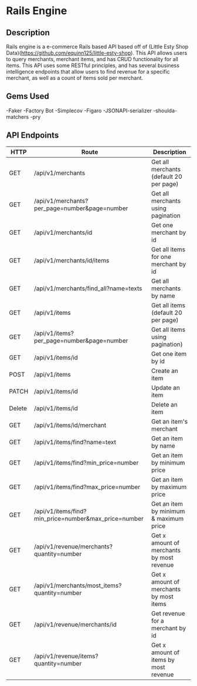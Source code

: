 # Rails Engine

## Description
Rails engine is a e-commerce Rails based API based off of (Little Esty Shop Data)(https://github.com/equinn125/little-esty-shop). This API allows users to query merchants, merchant items, and has CRUD functionality for all items. This API uses some RESTful principles, and has several business intelligence endpoints that allow users to find revenue for a specific merchant, as well as a count of items sold per merchant.

## Gems Used
-Faker
-Factory Bot
-Simplecov 
-Figaro 
-JSONAPI-serializer 
-shoulda-matchers 
-pry


## API Endpoints
|HTTP |Route| Description|
| ----| ------------------|------------|
| GET | /api/v1/merchants | Get all merchants (default 20 per page)|
| GET | /api/v1/merchants?per_page=number&page=number| Get all merchants using pagination|
| GET | /api/v1/merchants/id| Get one merchant by id|
| GET | /api/v1/merchants/id/items|Get all items for one merchant by id|
| GET | /api/v1/merchants/find_all?name=texts|Get all merchants by name|
| GET | /api/v1/items|Get all items (default 20 per page)|
| GET | /api/v1/items?per_page=number&page=number|Get all items using pagination)|
| GET | /api/v1/items/id|Get one item by id|
| POST | /api/v1/items|Create an item|
| PATCH | /api/v1/items/id|Update an item|
| Delete | /api/v1/items/id|Delete an item|
| GET | /api/v1/items/id/merchant|Get an item's merchant|
| GET | /api/v1/items/find?name=text|Get an item by name|
| GET | /api/v1/items/find?min_price=number|Get an item by minimum price|
| GET | /api/v1/items/find?max_price=number|Get an item by maximum price|
| GET | /api/v1/items/find?min_price=number&max_price=number|Get an item by minimum & maximum price|
| GET | /api/v1/revenue/merchants?quantity=number|Get x amount of merchants by most revenue|
| GET | /api/v1/merchants/most_items?quantity=number|Get x amount of merchants by most items|
| GET | /api/v1/revenue/merchants/id|Get revenue for a merchant by id|
| GET | /api/v1/revenue/items?quantity=number|Get x amount of items by most revenue|

